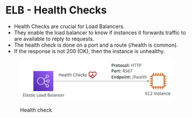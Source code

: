 # ELB - Health Checks

* Health Checks are crucial for Load Balancers.&#x20;
* They enable the load balancer to know if instances it forwards traffic to are available to reply to requests.&#x20;
* The health check is done on a port and a route (/health is common).&#x20;
* If the response is not 200 (OK), then the instance is unhealthy.

<figure><img src="../../.gitbook/assets/image (12) (1).png" alt=""><figcaption><p>Health check</p></figcaption></figure>

